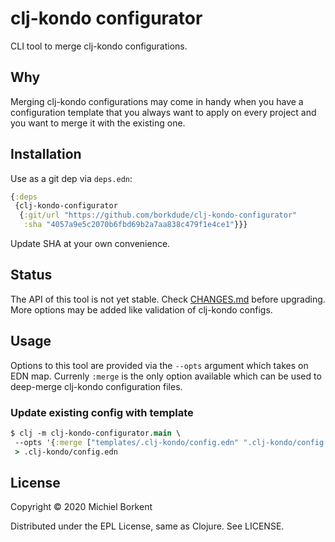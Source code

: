 # clj-kondo configurator

CLI tool to merge clj-kondo configurations.

## Why

Merging clj-kondo configurations may come in handy when you have a configuration template that you always want to apply on every project and you
want to merge it with the existing one.

## Installation

Use as a git dep via `deps.edn`:

``` clojure
{:deps
 {clj-kondo-configurator
  {:git/url "https://github.com/borkdude/clj-kondo-configurator"
   :sha "4057a9e5c2070b6fbd69b2a7aa838c479f1e4ce1"}}}
```

Update SHA at your own convenience.

## Status

The API of this tool is not yet stable. Check [CHANGES.md](CHANGES.md) before
upgrading. More options may be added like validation of clj-kondo configs.

## Usage

Options to this tool are provided via the `--opts` argument which takes on EDN
map. Currenly `:merge` is the only option available which can be used to
deep-merge clj-kondo configuration files.

### Update existing config with template

``` clojure
$ clj -m clj-kondo-configurator.main \
 --opts '{:merge ["templates/.clj-kondo/config.edn" ".clj-kondo/config.edn"]}' \
 > .clj-kondo/config.edn
```

## License

Copyright © 2020 Michiel Borkent

Distributed under the EPL License, same as Clojure. See LICENSE.

